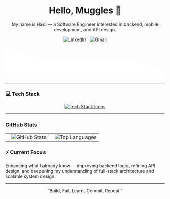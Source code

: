 <div align="center">

<h1>Hello, Muggles 👋</h1>

My name is Hadi — a Software Engineer interested in backend, mobile development, and API design.

[![LinkedIn](https://skillicons.dev/icons?i=linkedin)](https://www.linkedin.com/in/hadidireya/) &nbsp;
[![Gmail](https://skillicons.dev/icons?i=gmail)](mailto:hadidireya@gmail.com?subject=Hello%20Hadi,%20From%20GitHub)

</div>

<!-- Animated White Wave Divider -->
<div style="position:relative; width:100%; height:100px; overflow:hidden;">
  <svg viewBox="0 0 1200 120" preserveAspectRatio="none" style="position:absolute; bottom:0; width:100%; height:100px;">
    <path d="M0,0 C300,100 900,0 1200,100 L1200,120 L0,120 Z" fill="white">
      <animate repeatCount="indefinite" attributeName="d" dur="6s"
        values="
        M0,0 C300,100 900,0 1200,100 L1200,120 L0,120 Z;
        M0,0 C400,0 800,120 1200,0 L1200,120 L0,120 Z;
        M0,0 C300,100 900,0 1200,100 L1200,120 L0,120 Z">
      </animate>
    </path>
  </svg>
</div>

---

### 💻 Tech Stack
<p align="center">
  <a href="https://skillicons.dev">
    <img src="https://skillicons.dev/icons?i=js,ts,html,css,react,nextjs,nodejs,express,dart,flutter,django,mongodb,firebase,supabase" alt="Tech Stack Icons" />
  </a>
</p>

---

###  GitHub Stats
<div align="center">

<table>
  <tr>
    <td width="50%" align="center">
      <img src="https://github-readme-stats.vercel.app/api?username=HadiDireya&show_icons=true&theme=radical&hide_border=true&count_private=true" alt="GitHub Stats" />
    </td>
    <td width="50%" align="center">
      <img src="https://github-readme-stats.vercel.app/api/top-langs/?username=HadiDireya&layout=compact&theme=radical&hide_border=true" alt="Top Languages" />
    </td>
  </tr>
</table>

</div>

### ⚡ Current Focus

Enhancing what I already know — improving backend logic, refining API design, and deepening my understanding of full-stack architecture and scalable system design.

---

<p align="center">“Build, Fail, Learn, Commit, Repeat.”</p>